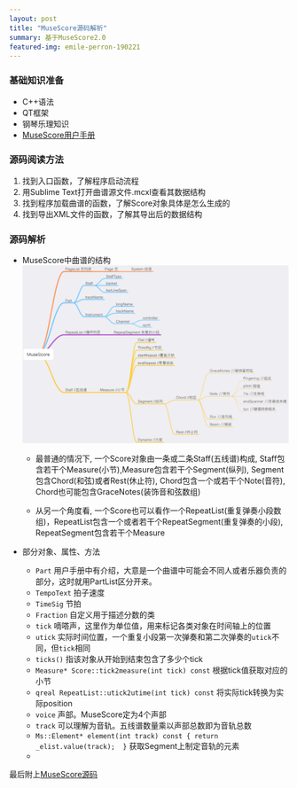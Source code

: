 ```yaml
---
layout: post
title: "MuseScore源码解析"
summary: 基于MuseScore2.0
featured-img: emile-perron-190221
--- 
```

### 基础知识准备
- C++语法
- QT框架
- 钢琴乐理知识
- [MuseScore用户手册](https://musescore.org/zh-hans/handbook/yonghushouce)

### 源码阅读方法
1. 找到入口函数，了解程序启动流程
2. 用Sublime Text打开曲谱源文件.mcxl查看其数据结构
3. 找到程序加载曲谱的函数，了解Score对象具体是怎么生成的
4. 找到导出XML文件的函数，了解其导出后的数据结构

### 源码解析
- MuseScore中曲谱的结构
![曲谱结构介绍](/assets/img/posts/2018-04-09-musescore源码解析/MuseScore.png)
	- 最普通的情况下, 一个Score对象由一条或二条Staff(五线谱)构成, Staff包含若干个Measure(小节),Measure包含若干个Segment(纵列), Segment包含Chord(和弦)或者Rest(休止符), Chord包含一个或若干个Note(音符), Chord也可能包含GraceNotes(装饰音和弦数组)
	
	- 从另一个角度看, 一个Score也可以看作一个RepeatList(重复弹奏小段数组)，RepeatList包含一个或者若干个RepeatSegment(重复弹奏的小段), RepeatSegment包含若干个Measure
	

- 部分对象、属性、方法
	- `Part` 用户手册中有介绍，大意是一个曲谱中可能会不同人或者乐器负责的部分，这时就用PartList区分开来。
	-  `TempoText` 拍子速度
	-  `TimeSig` 节拍
	-  `Fraction` 自定义用于描述分数的类
	-  `tick` 嘀嗒声，这里作为单位值，用来标记各类对象在时间轴上的位置
	-  `utick` 实际时间位置，一个重复小段第一次弹奏和第二次弹奏的`utick`不同，但`tick`相同
	-  `ticks()` 指该对象从开始到结束包含了多少个tick
	- `Measure* Score::tick2measure(int tick) const` 根据tick值获取对应的小节
	- `qreal RepeatList::utick2utime(int tick) const` 将实际tick转换为实际position
	- `voice` 声部。MuseScore定为4个声部
	- `track` 可以理解为音轨。五线谱数量乘以声部总数即为音轨总数
	- `Ms::Element* element(int track) const { return _elist.value(track);  }` 获取Segment上制定音轨的元素
	- 
	
最后附上[MuseScore源码](https://github.com/musescore/MuseScore/)

